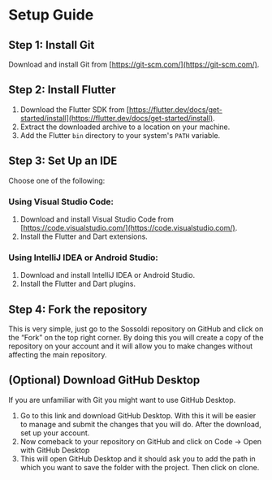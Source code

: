 # Setup Guide

## Step 1: Install Git

Download and install Git from [https://git-scm.com/](https://git-scm.com/).

## Step 2: Install Flutter

1. Download the Flutter SDK from [https://flutter.dev/docs/get-started/install](https://flutter.dev/docs/get-started/install).
2. Extract the downloaded archive to a location on your machine.
3. Add the Flutter `bin` directory to your system's `PATH` variable.

## Step 3: Set Up an IDE

Choose one of the following:

### Using Visual Studio Code:

1. Download and install Visual Studio Code from [https://code.visualstudio.com/](https://code.visualstudio.com/).
2. Install the Flutter and Dart extensions.

### Using IntelliJ IDEA or Android Studio:

1. Download and install IntelliJ IDEA or Android Studio.
2. Install the Flutter and Dart plugins.

## Step 4: Fork the repository

This is very simple, just go to the Sossoldi repository on GitHub and click on the “Fork” on the top right corner. By doing this you will create a copy of the repository on your account and it will allow you to make changes without affecting the main repository.

## (Optional) Download GitHub Desktop

If you are unfamiliar with Git you might want to use GitHub Desktop. 
1. Go to this link and download GitHub Desktop. With this it will be easier to manage and submit the changes that you will do. After the download, set up your account.
2. Now comeback to your repository on GitHub and click on Code -> Open with GitHub Desktop
3. This will open GitHub Desktop and it should ask you to add the path in which you want to save the folder with the project. Then click on clone.